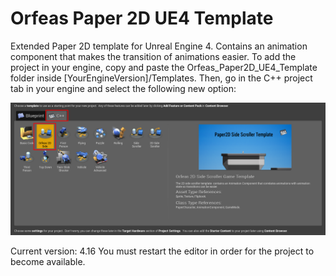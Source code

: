 # Orfeas Paper 2D UE4 Template

Extended Paper 2D template for Unreal Engine 4. Contains an animation component that makes the transition of animations easier.
To add the project in your engine, copy and paste the Orfeas_Paper2D_UE4_Template folder inside [YourEngineVersion]/Templates.
Then, go in the C++ project tab in your engine and select the following new option:

![ScreenCap](GitAssets/ue4_2d_template_scrn.png)

Current version: 4.16
You must restart the editor in order for the project to become available.